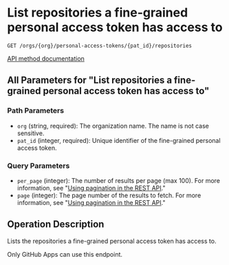 # List repositories a fine-grained personal access token has access to

`GET /orgs/{org}/personal-access-tokens/{pat_id}/repositories`

[API method documentation](https://docs.github.com/rest/orgs/personal-access-tokens#list-repositories-a-fine-grained-personal-access-token-has-access-to)

## All Parameters for "List repositories a fine-grained personal access token has access to"

### Path Parameters

- `org` (string, required): The organization name. The name is not case sensitive.
- `pat_id` (integer, required): Unique identifier of the fine-grained personal access token.
### Query Parameters

- `per_page` (integer): The number of results per page (max 100). For more information, see "[Using pagination in the REST API](https://docs.github.com/rest/using-the-rest-api/using-pagination-in-the-rest-api)."
- `page` (integer): The page number of the results to fetch. For more information, see "[Using pagination in the REST API](https://docs.github.com/rest/using-the-rest-api/using-pagination-in-the-rest-api)."

## Operation Description

Lists the repositories a fine-grained personal access token has access to.

Only GitHub Apps can use this endpoint.
